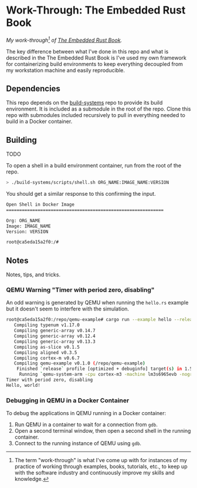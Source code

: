 # Work-Through: The Embedded Rust Book

*My work-through[^1] of
[The Embedded Rust Book](https://doc.rust-lang.org/beta/embedded-book/).*

[^1]: The term "work-through" is what I've come up with for instances of my
  practice of working through examples, books, tutorials, etc., to keep up with the
  software industry and continuously improve my skills and knowledge.

The key difference between what I've done in this repo and what is described in
the The Embedded Rust Book is I've used my own framework for containerizing
build environments to keep everything decoupled from my workstation machine and
easily reproducible.

## Dependencies

This repo depends on the
[build-systems](https://github.com/EngJay/build-systems)
repo to provide its build environment. It is included as a submodule in the
root of the repo. Clone this repo with submodules included recursively to pull
in everything needed to build in a Docker container.

## Building

TODO

To open a shell in a build environment container, run from the root of the repo.

```bash
> ./build-systems/scripts/shell.sh ORG_NAME:IMAGE_NAME:VERSION
```

You should get a similar response to this confirming the input.

```bash
Open Shell in Docker Image
============================================================

Org: ORG_NAME
Image: IMAGE_NAME
Version: VERSION

root@ca5eda15a2f0:/#
```

## Notes

Notes, tips, and tricks.

### QEMU Warning "Timer with period zero, disabling"

An odd warning is generated by QEMU when running the `hello.rs` example but it
doesn't seem to interfere with the simulation.

```bash
root@ca5eda15a2f0:/repo/qemu-example# cargo run --example hello --release
   Compiling typenum v1.17.0
   Compiling generic-array v0.14.7
   Compiling generic-array v0.12.4
   Compiling generic-array v0.13.3
   Compiling as-slice v0.1.5
   Compiling aligned v0.3.5
   Compiling cortex-m v0.6.7
   Compiling qemu-example v0.1.0 (/repo/qemu-example)
    Finished `release` profile [optimized + debuginfo] target(s) in 1.51s
     Running `qemu-system-arm -cpu cortex-m3 -machine lm3s6965evb -nographic -semihosting-config enable=on,target=native -kernel target/thumbv7m-none-eabi/release/examples/hello`
Timer with period zero, disabling
Hello, world!
```

### Debugging in QEMU in a Docker Container

To debug the applications in QEMU running in a Docker container:

1. Run QEMU in a container to wait for a connection from `gdb`.
2. Open a second terminal window, then open a second shell in the running
  container.
3. Connect to the running instance of QEMU using `gdb`.
